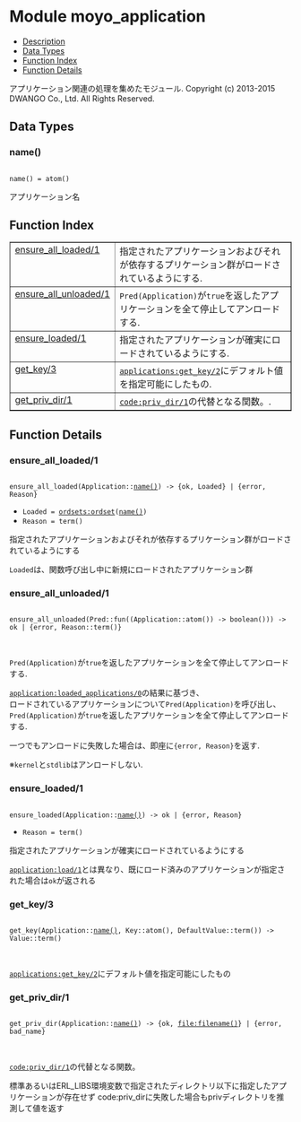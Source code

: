 

# Module moyo_application #
* [Description](#description)
* [Data Types](#types)
* [Function Index](#index)
* [Function Details](#functions)


アプリケーション関連の処理を集めたモジュール.
Copyright (c) 2013-2015 DWANGO Co., Ltd. All Rights Reserved.


<a name="types"></a>

## Data Types ##




### <a name="type-name">name()</a> ###



<pre><code>
name() = atom()
</code></pre>



 アプリケーション名
<a name="index"></a>

## Function Index ##


<table width="100%" border="1" cellspacing="0" cellpadding="2" summary="function index"><tr><td valign="top"><a href="#ensure_all_loaded-1">ensure_all_loaded/1</a></td><td>指定されたアプリケーションおよびそれが依存するプリケーション群がロードされているようにする.</td></tr><tr><td valign="top"><a href="#ensure_all_unloaded-1">ensure_all_unloaded/1</a></td><td><code>Pred(Application)</code>が<code>true</code>を返したアプリケーションを全て停止してアンロードする.</td></tr><tr><td valign="top"><a href="#ensure_loaded-1">ensure_loaded/1</a></td><td>指定されたアプリケーションが確実にロードされているようにする.</td></tr><tr><td valign="top"><a href="#get_key-3">get_key/3</a></td><td><a href="applications.md#get_key-2"><code>applications:get_key/2</code></a>にデフォルト値を指定可能にしたもの.</td></tr><tr><td valign="top"><a href="#get_priv_dir-1">get_priv_dir/1</a></td><td><a href="code.md#priv_dir-1"><code>code:priv_dir/1</code></a>の代替となる関数。.</td></tr></table>


<a name="functions"></a>

## Function Details ##

<a name="ensure_all_loaded-1"></a>

### ensure_all_loaded/1 ###


<pre><code>
ensure_all_loaded(Application::<a href="#type-name">name()</a>) -&gt; {ok, Loaded} | {error, Reason}
</code></pre>

<ul class="definitions"><li><code>Loaded = <a href="ordsets.md#type-ordset">ordsets:ordset</a>(<a href="#type-name">name()</a>)</code></li><li><code>Reason = term()</code></li></ul>


指定されたアプリケーションおよびそれが依存するプリケーション群がロードされているようにする


`Loaded`は、関数呼び出し中に新規にロードされたアプリケーション群
<a name="ensure_all_unloaded-1"></a>

### ensure_all_unloaded/1 ###


<pre><code>
ensure_all_unloaded(Pred::fun((Application::atom()) -&gt; boolean())) -&gt; ok | {error, Reason::term()}
</code></pre>
<br />


`Pred(Application)`が`true`を返したアプリケーションを全て停止してアンロードする.



[`application:loaded_applications/0`](application.md#loaded_applications-0)の結果に基づき、<br />
ロードされているアプリケーションについて`Pred(Application)`を呼び出し、<br />
`Pred(Application)`が`true`を返したアプリケーションを全て停止してアンロードする.



一つでもアンロードに失敗した場合は、即座に`{error, Reason}`を返す.


※`kernel`と`stdlib`はアンロードしない.
<a name="ensure_loaded-1"></a>

### ensure_loaded/1 ###


<pre><code>
ensure_loaded(Application::<a href="#type-name">name()</a>) -&gt; ok | {error, Reason}
</code></pre>

<ul class="definitions"><li><code>Reason = term()</code></li></ul>


指定されたアプリケーションが確実にロードされているようにする


[`application:load/1`](application.md#load-1)とは異なり、既にロード済みのアプリケーションが指定された場合は`ok`が返される
<a name="get_key-3"></a>

### get_key/3 ###


<pre><code>
get_key(Application::<a href="#type-name">name()</a>, Key::atom(), DefaultValue::term()) -&gt; Value::term()
</code></pre>
<br />

[`applications:get_key/2`](applications.md#get_key-2)にデフォルト値を指定可能にしたもの
<a name="get_priv_dir-1"></a>

### get_priv_dir/1 ###


<pre><code>
get_priv_dir(Application::<a href="#type-name">name()</a>) -&gt; {ok, <a href="file.md#type-filename">file:filename()</a>} | {error, bad_name}
</code></pre>
<br />


[`code:priv_dir/1`](code.md#priv_dir-1)の代替となる関数。


標準あるいはERL_LIBS環境変数で指定されたディレクトリ以下に指定したアプリケーションが存在せず
code:priv_dirに失敗した場合もprivディレクトリを推測して値を返す
